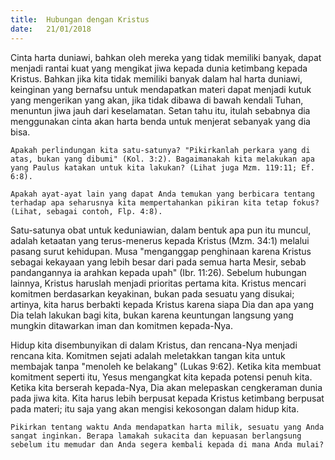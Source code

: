 ```yaml
---
title:  Hubungan dengan Kristus
date:   21/01/2018
---
```


Cinta harta duniawi, bahkan oleh mereka yang tidak memiliki banyak, dapat menjadi rantai kuat yang mengikat jiwa kepada dunia ketimbang kepada Kristus. Bahkan jika kita tidak memiliki banyak dalam hal harta duniawi, keinginan yang bernafsu untuk mendapatkan materi dapat menjadi kutuk yang mengerikan yang akan, jika tidak dibawa di bawah kendali Tuhan, menuntun jiwa jauh dari keselamatan. Setan tahu itu, itulah sebabnya dia menggunakan cinta akan harta benda untuk menjerat sebanyak yang dia bisa.

`Apakah perlindungan kita satu-satunya? "Pikirkanlah perkara yang di atas, bukan yang dibumi" (Kol. 3:2). Bagaimanakah kita melakukan apa yang Paulus katakan untuk kita lakukan? (Lihat juga Mzm. 119:11; Ef. 6:8).`

`Apakah ayat-ayat lain yang dapat Anda temukan yang berbicara tentang terhadap apa seharusnya kita mempertahankan pikiran kita tetap fokus? (Lihat, sebagai contoh, Flp. 4:8).`

Satu-satunya obat untuk keduniawian, dalam bentuk apa pun itu muncul, adalah ketaatan yang terus-menerus kepada Kristus (Mzm. 34:1) melalui pasang surut kehidupan. Musa "menganggap penghinaan karena Kristus sebagai kekayaan yang lebih besar dari pada semua harta Mesir, sebab pandangannya ia arahkan kepada upah" (Ibr. 11:26). Sebelum hubungan lainnya, Kristus haruslah menjadi prioritas pertama kita. Kristus mencari komitmen berdasarkan keyakinan, bukan pada sesuatu yang disukai; artinya, kita harus berbakti kepada Kristus karena siapa Dia dan apa yang Dia telah lakukan bagi kita, bukan karena keuntungan langsung yang mungkin ditawarkan iman dan komitmen kepada-Nya.

Hidup kita disembunyikan di dalam Kristus, dan rencana-Nya menjadi rencana kita. Komitmen sejati adalah meletakkan tangan kita untuk membajak tanpa "menoleh ke belakang" (Lukas 9:62). Ketika kita membuat komitment seperti itu, Yesus mengangkat kita kepada potensi penuh kita. Ketika kita berserah kepada-Nya, Dia akan melepaskan cengkeraman dunia pada jiwa kita. Kita harus lebih berpusat kepada Kristus ketimbang berpusat pada materi; itu saja yang akan mengisi kekosongan dalam hidup kita.

`Pikirkan tentang waktu Anda mendapatkan harta milik, sesuatu yang Anda sangat inginkan. Berapa lamakah sukacita dan kepuasan berlangsung sebelum itu memudar dan Anda segera kembali kepada di mana Anda mulai?`